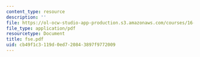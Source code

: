 ```yaml
---
content_type: resource
description: ''
file: https://ol-ocw-studio-app-production.s3.amazonaws.com/courses/16-355j-software-engineering-concepts-fall-2005/cb49f1c3119d0ed720843897f9772009_fse.pdf
file_type: application/pdf
resourcetype: Document
title: fse.pdf
uid: cb49f1c3-119d-0ed7-2084-3897f9772009
---
```

